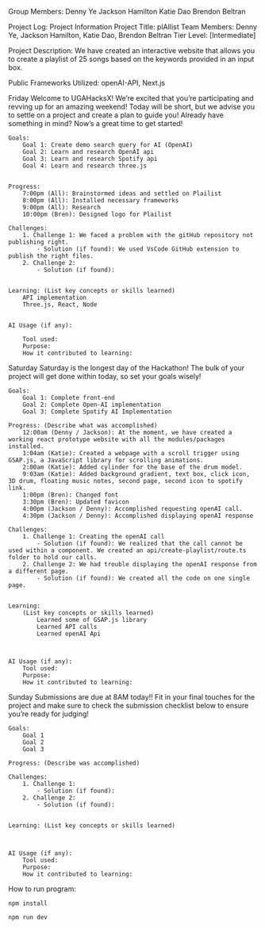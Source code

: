 Group Members:
Denny Ye
Jackson Hamilton
Katie Dao
Brendon Beltran

Project Log:
Project Information
Project Title: plAIlist
Team Members: Denny Ye, Jackson Hamilton, Katie Dao, Brendon Beltran
Tier Level: [Intermediate]

Project Description: We have created an interactive website that allows you to create a playlist of 25 songs based on the keywords provided in an input box.

Public Frameworks Utilized: openAI-API, Next.js

Friday
Welcome to UGAHacksX! We’re excited that you’re participating and revving up for an amazing weekend! Today will be short, but we advise you to settle on a project and create a plan to guide you! Already have something in mind? Now’s a great time to get started!

    Goals:
        Goal 1: Create demo search query for AI (OpenAI)
        Goal 2: Learn and research OpenAI api
        Goal 3: Learn and research Spotify api
        Goal 4: Learn and research three.js


    Progress:
        7:00pm (All): Brainstormed ideas and settled on Plailist
        8:00pm (All): Installed necessary frameworks
        9:00pm (All): Research
        10:00pm (Bren): Designed logo for Plailist

    Challenges:
        1. Challenge 1: We faced a problem with the gitHub repository not publishing right.
            - Solution (if found): We used VsCode GitHub extension to publish the right files.
        2. Challenge 2:
            - Solution (if found):


    Learning: (List key concepts or skills learned)
        API implementation
        Three.js, React, Node


    AI Usage (if any):

        Tool used:
        Purpose:
        How it contributed to learning:

Saturday
Saturday is the longest day of the Hackathon! The bulk of your project will get done within today, so set your goals wisely!

    Goals:
        Goal 1: Complete front-end
        Goal 2: Complete Open-AI implementation
        Goal 3: Complete Spotify AI Implementation

    Progress: (Describe what was accomplished)
        12:00am (Denny / Jackson): At the moment, we have created a working react prototype website with all the modules/packages installed.
        1:04am (Katie): Created a webpage with a scroll trigger using GSAP.js, a JavaScript library for scrolling animations.
        2:00am (Katie): Added cylinder for the base of the drum model.
        9:03am (Katie): Added background gradient, text box, click icon, 3D drum, floating music notes, second page, second icon to spotify link.
        1:00pm (Bren): Changed font
        3:30pm (Bren): Updated favicon
        4:00pm (Jackson / Denny): Accomplished requesting openAI call.
        4:30pm (Jackson / Denny): Accomplished displaying openAI response

    Challenges:
        1. Challenge 1: Creating the openAI call
            - Solution (if found): We realized that the call cannot be used within a component. We created an api/create-playlist/route.ts folder to hold our calls.
        2. Challenge 2: We had trouble displaying the openAI response from a different page.
            - Solution (if found): We created all the code on one single page.


    Learning:
        (List key concepts or skills learned)
            Learned some of GSAP.js library
            Learned API calls
            Learned openAI Api



    AI Usage (if any):
        Tool used:
        Purpose:
        How it contributed to learning:

Sunday
Submissions are due at 8AM today!! Fit in your final touches for the project and make sure to check the submission checklist below to ensure you’re ready for judging!

    Goals:
        Goal 1
        Goal 2
        Goal 3

    Progress: (Describe was accomplished)

    Challenges:
        1. Challenge 1:
            - Solution (if found):
        2. Challenge 2:
            - Solution (if found):


    Learning: (List key concepts or skills learned)



    AI Usage (if any):
        Tool used:
        Purpose:
        How it contributed to learning:

How to run program:

    npm install

    npm run dev
